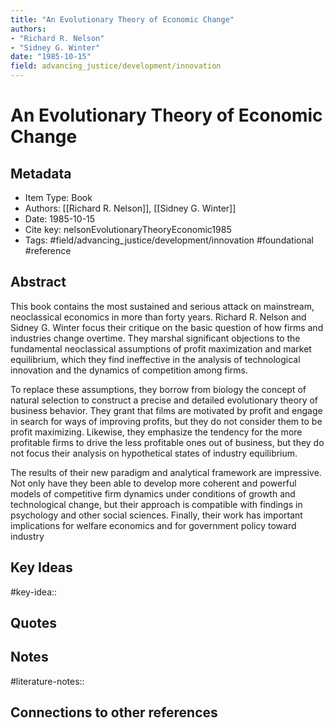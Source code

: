 ```yaml
---
title: "An Evolutionary Theory of Economic Change"
authors:  
- "Richard R. Nelson"
- "Sidney G. Winter"
date: "1985-10-15"
field: advancing_justice/development/innovation 
---
```


# An Evolutionary Theory of Economic Change

## Metadata
* Item Type: Book
* Authors: [[Richard R. Nelson]], [[Sidney G. Winter]]
* Date: 1985-10-15
* Cite key: nelsonEvolutionaryTheoryEconomic1985
* Tags: 
#field/advancing_justice/development/innovation 
#foundational 
#reference

## Abstract
This book contains the most sustained and serious attack on mainstream, neoclassical economics in more than forty years. Richard R. Nelson and Sidney G. Winter focus their critique on the basic question of how firms and industries change overtime. They marshal significant objections to the fundamental neoclassical assumptions of profit maximization and market equilibrium, which they find ineffective in the analysis of technological innovation and the dynamics of competition among firms.  
  
To replace these assumptions, they borrow from biology the concept of natural selection to construct a precise and detailed evolutionary theory of business behavior. They grant that films are motivated by profit and engage in search for ways of improving profits, but they do not consider them to be profit maximizing. Likewise, they emphasize the tendency for the more profitable firms to drive the less profitable ones out of business, but they do not focus their analysis on hypothetical states of industry equilibrium.  
  
The results of their new paradigm and analytical framework are impressive. Not only have they been able to develop more coherent and powerful models of competitive firm dynamics under conditions of growth and technological change, but their approach is compatible with findings in psychology and other social sciences. Finally, their work has important implications for welfare economics and for government policy toward industry


## Key Ideas
#key-idea:: 

## Quotes

## Notes
#literature-notes:: 

## Connections to other references